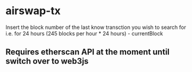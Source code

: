 # airswap-tx

Insert the block number of the last know transction you wish to search for
i.e. for 24 hours
(245 blocks per hour * 24 hours) - currentBlock

## Requires etherscan API at the moment until switch over to web3js
